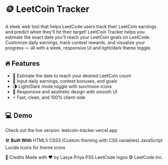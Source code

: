 # 🪙 LeetCoin Tracker

A sleek web tool that helps LeetCode users track their LeetCoin earnings and predict when they'll hit their target!
LeetCoin Tracker helps you estimate the exact date you'll reach your LeetCoin goals on LeetCode. 
Customize daily earnings, track contest rewards, and visualize your progress — all with a sleek, responsive UI and light/dark theme toggle.

## 🔥 Features

- 📅 Estimate the date to reach your desired LeetCoin count
- 🎯 Input daily earnings, contest bonuses, and goals
- 🌗 Light/Dark mode toggle with sun/moon icons
- 🎨 Responsive and aesthetic design with smooth UI
- ⚡ Fast, clean, and 100% client-side

## 💻 Demo

Check out the live version:   leetcoin-tracker.vercel.app

🛠️ **Built With**
HTML5
CSS3 (Custom theming with CSS variables)
JavaScript
Lucide Icons for theme icons


🤝 Credits
Made with ❤️ by Lasya Priya PSS
LeetCode logos © LeetCode Inc.
